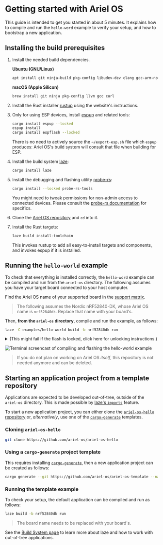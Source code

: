# Getting started with Ariel OS

This guide is intended to get you started in about 5 minutes.
It explains how to compile and run the `hello-word` example to verify your setup, and how to bootstrap a new application.

## Installing the build prerequisites

1. Install the needed build dependencies.

    **Ubuntu (GNU/Linux)**

   <!-- gcc and curl are only required for espup, but it doesn't hurt to install those here. -->

    ```sh
    apt install git ninja-build pkg-config libudev-dev clang gcc-arm-none-eabi gcc-riscv64-unknown-elf gcc curl
    ```

    **macOS (Apple Silicon)**

    ```sh
    brew install git ninja pkg-config llvm gcc curl
    ```

1. Install the Rust installer [rustup](https://rustup.rs/) using the website's instructions.

1. Only for using ESP devices, install [espup](https://github.com/esp-rs/espup) and related tools:

   ```sh
   cargo install espup --locked
   espup install
   cargo install espflash --locked
   ```

   There is no need to actively source the `~/export-esp.sh` file which `espup` produces:
   Ariel OS's build system will consult that file when building for ESP.

1. Install the build system [laze](https://github.com/kaspar030/laze):

    ```sh
    cargo install laze
    ```

1. Install the debugging and flashing utility [probe-rs](https://github.com/probe-rs/probe-rs):

    ```sh
    cargo install --locked probe-rs-tools
    ```

   You might need to tweak permissions for non-admin access to connected
   devices. Please consult the [probe-rs documentation][probe-rs-udev] for specifics.

1. Clone the [Ariel OS repository][ariel-os-repo] and `cd` into it.

1. Install the Rust targets:

    ```sh
    laze build install-toolchain
    ```

    This invokes rustup to add all easy-to-install targets and components,
    and invokes espup if it is installed.

## Running the `hello-world` example

To check that everything is installed correctly, the `hello-word` example can be compiled and run from the `ariel-os` directory.
The following assumes you have your target board connected to your host computer.

Find the Ariel OS name of your supported board in the [support matrix](./hardware-functionality-support.html).

> The following assumes the Nordic nRF52840-DK, whose Ariel OS name is `nrf52840dk`.
> Replace that name with your board's.

Then, **from the `ariel-os` directory**, compile and run the example, as follows:

```sh
laze -C examples/hello-world build -b nrf52840dk run
```

<details>
    <summary>(This might fail if the flash is locked, click here for unlocking instructions.)</summary>
This might fail due to a locked chip, e.g., on most nRF52840-DK boards that are fresh from the factory.
In that case, the above command throws an error that ends with something like this:

```sh
An operation could not be performed because it lacked the permission to do so: erase_all
```

The chip can be unlocked using this command:

```sh
laze -C examples/hello-world build -b nrf52840dk flash-erase-all
```
</details>

![Terminal screencast of compiling and flashing the hello-world example](./hello-world_render.svg)

> If you do not plan on working on Ariel OS *itself*, this repository is not needed anymore and can be deleted.

## Starting an application project from a template repository

Applications are expected to be developed out-of-tree, outside of the `ariel-os` directory.
This is made possible by [laze's `imports`][laze-imports-book] feature.

To start a new application project, you can either clone the [`ariel-os-hello` repository][ariel-os-hello-repo] or, *alternatively*, use one of the [`cargo-generate`][cargo-generate-repo] templates.

### Cloning `ariel-os-hello`

```sh
git clone https://github.com/ariel-os/ariel-os-hello
```

### Using a `cargo-generate` project template

This requires installing [`cargo-generate`][cargo-generate-repo], then a new application project can be created as follows:

```sh
cargo generate --git https://github.com/ariel-os/ariel-os-template --name <new-project-name>
```

### Running the template example

To check your setup, the default application can be compiled and run as follows:

```sh
laze build -b nrf52840dk run
```

> The board name needs to be replaced with your board's.

See the [Build System page](./build-system.md) to learn more about laze and how to work with out-of-tree applications.

[ariel-os-repo]: https://github.com/ariel-os/ariel-os
[ariel-os-hello-repo]: https://github.com/ariel-os/ariel-os-hello
[laze-imports-book]: https://kaspar030.github.io/laze/dev/reference/imports.html
[cargo-generate-repo]: https://github.com/cargo-generate/cargo-generate
[probe-rs-udev]: https://probe.rs/docs/getting-started/probe-setup/#platform-specifics
